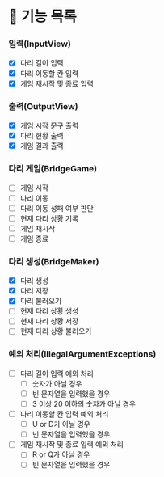 # 📑 기능 목록

### 입력(InputView)
- [x] 다리 길이 입력
- [x] 다리 이동할 칸 입력
- [x] 게임 재시작 및 종료 입력

### 출력(OutputView)
- [x] 게임 시작 문구 출력
- [x] 다리 현황 출력
- [x] 게임 결과 출력

### 다리 게임(BridgeGame)
- [ ] 게임 시작
- [ ] 다리 이동
- [ ] 다리 이동 성패 여부 판단
- [ ] 현재 다리 상황 기록
- [ ] 게임 재시작
- [ ] 게임 종료

### 다리 생성(BridgeMaker)
- [x] 다리 생성
- [x] 다리 저장
- [x] 다리 불러오기
- [ ] 현재 다리 상황 생성
- [ ] 현재 다리 상황 저장
- [ ] 현재 다리 상황 불러오기

### 예외 처리(IllegalArgumentExceptions)
- [ ] 다리 길이 입력 예외 처리
  - [ ] 숫자가 아닐 경우
  - [ ] 빈 문자열을 입력했을 경우
  - [ ] 3 이상 20 이하의 숫자가 아닐 경우
- [ ] 다리 이동할 칸 입력 예외 처리
  - [ ] U or D가 아닐 경우
  - [ ] 빈 문자열을 입력했을 경우
- [ ] 게임 재시작 및 종료 입력 예외 처리
  - [ ] R or Q가 아닐 경우
  - [ ] 빈 문자열을 입력했을 경우

